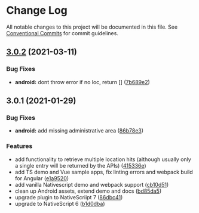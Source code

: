 # Change Log

All notable changes to this project will be documented in this file.
See [Conventional Commits](https://conventionalcommits.org) for commit guidelines.

## [3.0.2](https://github.com/nativescript-community/geocoding/compare/v3.0.1...v3.0.2) (2021-03-11)


### Bug Fixes

* **android:** dont throw error if no loc, return [] ([7b689e2](https://github.com/nativescript-community/geocoding/commit/7b689e2e39086602c58981d3c536acd605e882e5))





## 3.0.1 (2021-01-29)


### Bug Fixes

* **android:** add missing administrative area ([86b78e3](https://github.com/nativescript-community/geocoding/commit/86b78e312f2bed5f027fa9c88ed7c49ad8c630f0))


### Features

* add functionality to retrieve multiple location hits (although usually only a single entry will be returned by the APIs) ([415336e](https://github.com/nativescript-community/geocoding/commit/415336e963d4f80d898229507f052eef90e07c22))
* add TS demo and Vue sample apps, fix linting errors and webpack build for Angular ([e1a9520](https://github.com/nativescript-community/geocoding/commit/e1a9520302e44294af71d6f505aea2cad0544cbc))
* add vanilla Nativescript demo and webpack support ([cb10d51](https://github.com/nativescript-community/geocoding/commit/cb10d51957a854b5cc07077d5094447320e7599d))
* clean up Android assets, extend demo and docs ([bd85da5](https://github.com/nativescript-community/geocoding/commit/bd85da54248d212916935ebdd38c3555195c3bec))
* upgrade plugin to NativeScriipt 7 ([86dbc41](https://github.com/nativescript-community/geocoding/commit/86dbc413c01571a4d0e8d65ac2db46d79b8e4f58))
* upgrade to NativeScript 6 ([b1d0dba](https://github.com/nativescript-community/geocoding/commit/b1d0dbafa95b94eb86ce0d9f02288da025477acf))
